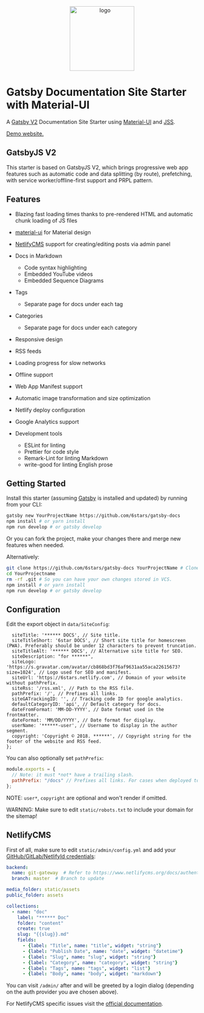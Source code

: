 <div align="center">
    <img src="https://6star.pw/ios/ios-appicon-76-76.png" alt="logo" width="170" class="j121">
</div>

# Gatsby Documentation Site Starter with Material-UI

A [Gatsby V2](https://github.com/gatsbyjs/gatsby/) Documentation Site Starter using [Material-UI](https://material-ui.com) and [JSS](https://cssinjs.org).

[Demo website.](https://6star.pw)

## GatsbyJS V2

This starter is based on GatsbyJS V2, which brings progressive web app features such as automatic code and data splitting (by route), prefetching, with service worker/offline-first support and PRPL pattern.

## Features

- Blazing fast loading times thanks to pre-rendered HTML and automatic chunk loading of JS files
- [material-ui](https://material-ui.com) for Material design
- [NetlifyCMS](https://www.netlifycms.org/docs/intro/) support for creating/editing posts via admin panel

- Docs in Markdown
  - Code syntax highlighting
  - Embedded YouTube videos
  - Embedded Sequence Diagrams
- Tags
  - Separate page for docs under each tag
- Categories
  - Separate page for docs under each category
- Responsive design
- RSS feeds
- Loading progress for slow networks
- Offline support
- Web App Manifest support
- Automatic image transformation and size optimization
- Netlify deploy configuration
- Google Analytics support
- Development tools
  - ESLint for linting
  - Prettier for code style
  - Remark-Lint for linting Markdown
  - write-good for linting English prose

## Getting Started

Install this starter (assuming [Gatsby](https://github.com/gatsbyjs/gatsby/) is installed and updated) by running from your CLI:

```sh
gatsby new YourProjectName https://github.com/6stars/gatsby-docs
npm install # or yarn install
npm run develop # or gatsby develop
```

Or you can fork the project, make your changes there and merge new features when needed.

Alternatively:

```sh
git clone https://github.com/6stars/gatsby-docs YourProjectName # Clone the project
cd YourProjectname
rm -rf .git # So you can have your own changes stored in VCS.
npm install # or yarn install
npm run develop # or gatsby develop
```

## Configuration

Edit the export object in `data/SiteConfig`:

```jsmodule.exports = {
  siteTitle: '****** DOCS', // Site title.
  siteTitleShort: '6star DOCS', // Short site title for homescreen (PWA). Preferably should be under 12 characters to prevent truncation.  
  siteTitleAlt: '****** DOCS', // Alternative site title for SEO.
  siteDescription: "for ******",
  siteLogo: 'https://s.gravatar.com/avatar/cb868bd3f76af9631aa55aca22615673?size=1024', // Logo used for SEO and manifest.
  siteUrl: 'https://6stars.netlify.com', // Domain of your website without pathPrefix.
  siteRss: '/rss.xml', // Path to the RSS file.
  pathPrefix: '/', // Prefixes all links.
  siteGATrackingID: '', // Tracking code ID for google analytics.
  defaultCategoryID: 'api', // Default category for docs.
  dateFromFormat: 'MM-DD-YYYY', // Date format used in the frontmatter.
  dateFormat: 'MM/DD/YYYY', // Date format for display.
  userName: '******-user', // Username to display in the author segment.
  copyright: 'Copyright © 2018. ******', // Copyright string for the footer of the website and RSS feed.
};
```

You can also optionally set `pathPrefix`:

```js
module.exports = {
  // Note: it must *not* have a trailing slash.
  pathPrefix: "/docs" // Prefixes all links. For cases when deployed to example.github.io/docs/.
};
```

NOTE: `user*`, `copyright` are optional and won't render if omitted.

WARNING: Make sure to edit `static/robots.txt` to include your domain for the sitemap!

## NetlifyCMS

First of all, make sure to edit `static/admin/config.yml` and add your [GitHub/GitLab/NetlifyId credentials](https://www.netlifycms.org/docs/authentication-backends/):

```yml
backend:
  name: git-gateway  # Refer to https://www.netlifycms.org/docs/authentication-backends/ for auth backend list and instructions
  branch: master  # Branch to update

media_folder: static/assets
public_folder: assets

collections:
  - name: "doc"
    label: "****** Doc"
    folder: "content"
    create: true
    slug: "{{slug}}.md"
    fields:
      - {label: "Title", name: "title", widget: "string"}
      - {label: "Publish Date", name: "date", widget: "datetime"}
      - {label: "Slug", name: "slug", widget: "string"}
      - {label: "Category", name: "category", widget: "string"}
      - {label: "Tags", name: "tags", widget: "list"}
      - {label: "Body", name: "body", widget: "markdown"}
```

You can visit `/admin/` after and will be greeted by a login dialog (depending on the auth provider you ave chosen above).

For NetlifyCMS specific issues visit the [official documentation](https://www.netlifycms.org/docs/intro/).
